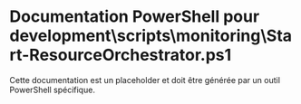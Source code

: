 # Documentation PowerShell pour development\scripts\monitoring\Start-ResourceOrchestrator.ps1

Cette documentation est un placeholder et doit être générée par un outil PowerShell spécifique.
